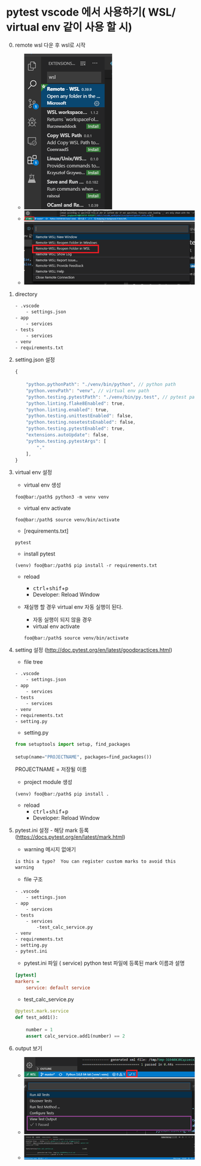 # pytest vscode 에서 사용하기( WSL/ virtual env 같이 사용 할 시)

0. remote wsl 다운 후 wsl로 시작
    - ![](/img/0-1.png)
    - ![](/img/0-2.png)
    - ![](/img/0-3.png)


0. directory
    ```
    - .vscode
        - settings.json
    - app
        - services
    - tests
        - services
    - venv
    - requirements.txt
    ```

1. setting.json 설정 
    ```javascript
    {
	    
	    "python.pythonPath": "./venv/bin/python", // python path
	    "python.venvPath": "venv", // virtual env path
	    "python.testing.pytestPath": "./venv/bin/py.test", // pytest path
	    "python.linting.flake8Enabled": true,
	    "python.linting.enabled": true,
	    "python.testing.unittestEnabled": false,
	    "python.testing.nosetestsEnabled": false,
	    "python.testing.pytestEnabled": true,
	    "extensions.autoUpdate": false,
	    "python.testing.pytestArgs": [
	        "."
	    ],
	}

    ```

2. virtual env 설정
    - virtual env 생성

    ```console
    foo@bar:/path$ python3 -m venv venv
    ```

    - virtual env activate
    ```console
    foo@bar:/path$ source venv/bin/activate
    ``` 

    - [requirements.txt]
    ```
    pytest
    ```

    - install pytest
    ```console
    (venv) foo@bar:/path$ pip install -r requirements.txt
    ```
    - reload 
        - <kbd>ctrl</kbd>+<kbd>shif</kbd>+<kbd>p</kbd>
        - Developer: Reload Window

    - 재실행 할 경우 virtual env 자동 실행이 된다.
        - 자동 실행이 되지 않을 경우
        - virtual env activate
        ```console
        foo@bar:/path$ source venv/bin/activate
        ``` 
        

3. setting 설정 (http://doc.pytest.org/en/latest/goodpractices.html)
    - file tree
    ```
    - .vscode
        - settings.json
    - app
        - services
    - tests
        - services
    - venv
    - requirements.txt
    - setting.py
    ```

    - setting.py
    
    ```python
    from setuptools import setup, find_packages

    setup(name="PROJECTNAME", packages=find_packages())
    ```
    PROJECTNAME = 저장될 이름

    - project module 생성
    ```console
    (venv) foo@bar:/path$ pip install .
    ```

    - reload 
        - <kbd>ctrl</kbd>+<kbd>shif</kbd>+<kbd>p</kbd>
        - Developer: Reload Window

4. pytest.ini 설정 - 해당 mark 등록(https://docs.pytest.org/en/latest/mark.html)
    - warning 메시지 없애기
    ```
    is this a typo?  You can register custom marks to avoid this warning
    ```
    - file 구조
    ```
    - .vscode
        - settings.json
    - app
        - services
    - tests
        - services
            -test_calc_service.py
    - venv
    - requirements.txt
    - setting.py
    - pytest.ini
    ```

    - pytest.ini 파일 ( service) python test 파일에 등록된 mark 이름과 설명

    ```ini
    [pytest]
    markers =
        service: default service
    ```
    - test_calc_service.py
    ```python
    @pytest.mark.service
    def test_add1():

        number = 1
        assert calc_service.add1(number) == 2
    ```
    
5. output 보기
    - ![](/img/1.png)
    - ![](/img/2.png)
    - ![](/img/3.png)